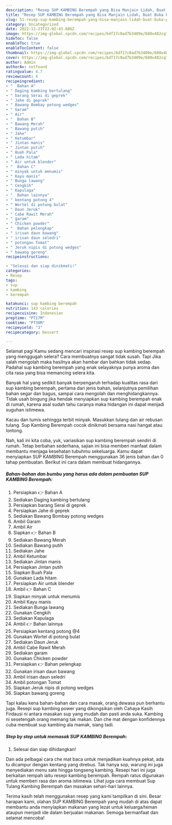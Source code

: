 ```yaml
---
description: "Resep SUP KAMBING Berempah yang Bisa Manjain Lidah, Buat Buka Puasa}"
title: "Resep SUP KAMBING Berempah yang Bisa Manjain Lidah, Buat Buka Puasa}"
slug: 51-resep-sup-kambing-berempah-yang-bisa-manjain-lidah-buat-buka-puasa
category: Uncategorized
date: 2022-11-23T22:02:43.686Z
image: https://img-global.cpcdn.com/recipes/bdf17c0ad7b3409e/680x482cq70/sup-kambing-berempah-foto-resep-utama.jpg
hideToc: false
enableToc: true
enableTocContent: false
thumbnail: https://img-global.cpcdn.com/recipes/bdf17c0ad7b3409e/680x482cq70/sup-kambing-berempah-foto-resep-utama.jpg
cover: https://img-global.cpcdn.com/recipes/bdf17c0ad7b3409e/680x482cq70/sup-kambing-berempah-foto-resep-utama.jpg
author: Admin
authorAv: notfound
ratingvalue: 4.7
reviewcount: 4
recipeingredient:
- "  Bahan A"
- " Daging kambing bertulang"
- " barang Serai di geprek"
- " Jahe di geprek"
- " Bawang Bombay potong wedges"
- " Garam"
- " Air"
- "  Bahan B"
- " Bawang Merah"
- " Bawang putih"
- " Jahe"
- " Ketumbar"
- " Jintan manis"
- " Jintan putih"
- " Buah Pala"
- " Lada hitam"
- " Air untuk blender"
- "  Bahan C"
- " minyak untuk menumis"
- " Kayu manis"
- " Bunga lawang"
- " Cengkih"
- " Kapulaga"
- "  Bahan lainnya"
- " kentang potong 4"
- " Wortel di potong bulat"
- " Daun Jeruk"
- " Cabe Rawit Merah"
- " garam"
- " Chicken powder"
- "  Bahan pelengkap"
- " irisan daun bawang"
- " irisan daun seledri"
- " potongan Tomat"
- " Jeruk nipis di potong wedges"
- " bawang goreng"
recipeinstructions:

- "Selesai dan siap dinikmati!"
categories:
- Resep
tags:
- sup
- kambing
- berempah

katakunci: sup kambing berempah 
nutrition: 143 calories
recipecuisine: Indonesian
preptime: "PT17M"
cooktime: "PT30M"
recipeyield: "3"
recipecategory: Dessert

---
```



Selamat pagi Kamu sedang mencari inspirasi resep sup kambing berempah yang menggugah selera? Cara membuatnya sangat tidak susah. Tapi Jika salah mengolah maka hasilnya akan hambar dan bahkan tidak sedap. Padahal sup kambing berempah yang enak selayaknya punya aroma dan cita rasa yang bisa memancing selera kita.


Banyak hal yang sedikit banyak berpengaruh terhadap kualitas rasa dari sup kambing berempah, pertama dari jenis bahan, selanjutnya pemilihan bahan segar dan bagus, sampai cara mengolah dan menghidangkannya. Tidak usah bingung jika hendak menyiapkan sup kambing berempah enak di rumah, karena asal sudah tahu caranya maka hidangan ini dapat menjadi suguhan istimewa.

Kacau dan tumis sehingga terbit minyak. Masukkan tulang dan air rebusan tulang. Sup Kambing Berempah cocok dinikmati bersama nasi hangat atau lontong.


Nah, kali ini kita coba, yuk, variasikan sup kambing berempah sendiri di rumah. Tetap berbahan sederhana, sajian ini bisa memberi manfaat dalam membantu menjaga kesehatan tubuhmu sekeluarga. Kamu dapat menyiapkan SUP KAMBING Berempah menggunakan 36 jenis bahan dan 0 tahap pembuatan. Berikut ini cara dalam membuat hidangannya.

<!--inarticleads1-->

##### Bahan-bahan dan bumbu yang harus ada dalam pembuatan SUP KAMBING Berempah:

1. Persiapkan  👉 Bahan A
1. Sediakan  Daging kambing bertulang
1. Persiapkan  barang Serai di geprek
1. Persiapkan  Jahe di geprek
1. Sediakan  Bawang Bombay potong wedges
1. Ambil  Garam
1. Ambil  Air
1. Siapkan  👉 Bahan B
1. Sediakan  Bawang Merah
1. Sediakan  Bawang putih
1. Sediakan  Jahe
1. Ambil  Ketumbar
1. Sediakan  Jintan manis
1. Persiapkan  Jintan putih
1. Siapkan  Buah Pala
1. Gunakan  Lada hitam
1. Persiapkan  Air untuk blender
1. Ambil  👉 Bahan C
1. Siapkan  minyak untuk menumis
1. Ambil  Kayu manis
1. Sediakan  Bunga lawang
1. Gunakan  Cengkih
1. Sediakan  Kapulaga
1. Ambil  👉 Bahan lainnya
1. Persiapkan  kentang potong @4
1. Gunakan  Wortel di potong bulat
1. Sediakan  Daun Jeruk
1. Ambil  Cabe Rawit Merah
1. Sediakan  garam
1. Gunakan  Chicken powder
1. Persiapkan  👉 Bahan pelengkap
1. Gunakan  irisan daun bawang
1. Ambil  irisan daun seledri
1. Ambil  potongan Tomat
1. Siapkan  Jeruk nipis di potong wedges
1. Siapkan  bawang goreng


Tapi kalau kena bahan-bahan dan cara masak, orang dewasa pun berhantu juga. Resepi sup kambing power yang dikongsikan oleh Cahaya Kasih Firdausi ni antara masakan sup yang mudah dan pasti anda suka. Kambing ni sesetengah orang memang tak makan. Dan che mat dengan konfidennya cuba membuat sup kambing ala mamak, siang tadi. 

<!--inarticleads2-->

##### Step by step untuk memasak SUP KAMBING Berempah:


1. Selesai dan siap dihidangkan!

Dan ada pelbagai cara che mat baca untuk menjadikan kuahnya pekat, ada tu dicampur dengan kentang yang direbus. Tak hanya sop, warung ini juga menyediakan menu sate hingga tongseng kambing. Resepi hari ini juga berkaitan rempah iaitu resepi kambing berempah. Rempah ratus digunakan untuk memberi rasa dan aroma istimewa. Lihat juga cara membuat Sup Tulang Kambing Berempah dan masakan sehari-hari lainnya. 

Terima kasih telah menggunakan resep yang kami tampilkan di sini. Besar harapan kami, olahan SUP KAMBING Berempah yang mudah di atas dapat membantu anda menyiapkan makanan yang lezat untuk keluarga/teman ataupun menjadi ide dalam berjualan makanan. Semoga bermanfaat dan selamat mencoba!
